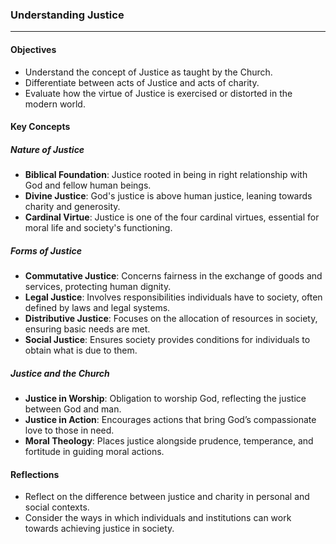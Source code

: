 ### Understanding Justice

---

#### Objectives

- Understand the concept of Justice as taught by the Church.
- Differentiate between acts of Justice and acts of charity.
- Evaluate how the virtue of Justice is exercised or distorted in the modern world.

#### Key Concepts

##### Nature of Justice

- **Biblical Foundation**: Justice rooted in being in right relationship with God and fellow human beings.
- **Divine Justice**: God's justice is above human justice, leaning towards charity and generosity.
- **Cardinal Virtue**: Justice is one of the four cardinal virtues, essential for moral life and society's functioning.

##### Forms of Justice

- **Commutative Justice**: Concerns fairness in the exchange of goods and services, protecting human dignity.
- **Legal Justice**: Involves responsibilities individuals have to society, often defined by laws and legal systems.
- **Distributive Justice**: Focuses on the allocation of resources in society, ensuring basic needs are met.
- **Social Justice**: Ensures society provides conditions for individuals to obtain what is due to them.

##### Justice and the Church

- **Justice in Worship**: Obligation to worship God, reflecting the justice between God and man.
- **Justice in Action**: Encourages actions that bring God’s compassionate love to those in need.
- **Moral Theology**: Places justice alongside prudence, temperance, and fortitude in guiding moral actions.

#### Reflections

- Reflect on the difference between justice and charity in personal and social contexts.
- Consider the ways in which individuals and institutions can work towards achieving justice in society.